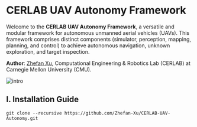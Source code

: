 # CERLAB UAV Autonomy Framework
Welcome to the **CERLAB UAV Autonomy Framework**, a versatile and modular framework for autonomous unmanned aerial vehicles (UAVs). This framework comprises distinct components (simulator, perception, mapping, planning, and control) to achieve autonomous navigation, unknown exploration, and target inspection.

**Author**: [Zhefan Xu](https://zhefanxu.com/), Computational Engineering & Robotics Lab (CERLAB) at Carnegie Mellon University (CMU).

![intro](https://github.com/Zhefan-Xu/CERLAB-UAV-Autonomy/assets/55560905/fc69ed5d-6752-486a-bb1c-5a2d364b13ee)

## I. Installation Guide
```
git clone --recursive https://github.com/Zhefan-Xu/CERLAB-UAV-Autonomy.git
```

